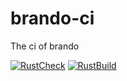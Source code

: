 # brando-ci
The ci of brando

[![RustCheck](https://github.com/shyrii-delbert/brando-ci/actions/workflows/rust-check.yml/badge.svg?branch=main)](https://github.com/shyrii-delbert/brando-ci/actions/workflows/rust-check.yml)
[![RustBuild](https://github.com/shyrii-delbert/brando-ci/actions/workflows/rust-build.yml/badge.svg?branch=main)](https://github.com/shyrii-delbert/brando-ci/actions/workflows/rust-build.yml)
